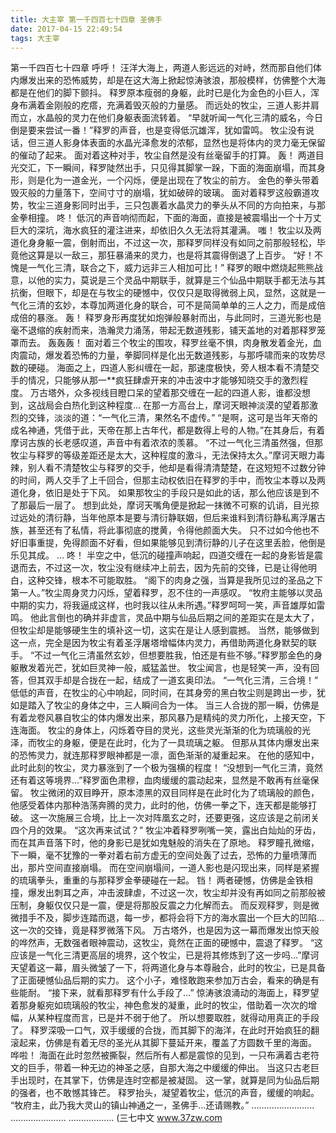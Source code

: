 ```yaml
---
title: 大主宰 第一千四百七十四章 圣佛手
date: 2017-04-15 22:49:54
tags: 大主宰
---
```


第一千四百七十四章
呼呼！
汪洋大海上，两道人影远远的对峙，然而那自他们体内爆发出来的恐怖威势，却是在这大海上掀起惊涛骇浪，那般模样，仿佛整个大海都是在他们的脚下颤抖。
释罗原本瘦弱的身躯，此时已是化为金色的小巨人，浑身布满着金刚般的疙瘩，充满着毁灭般的力量感。
而远处的牧尘，三道人影并肩而立，水晶般的灵力在他们身躯表面流转着。
“早就听闻一气化三清的威名，今日倒是要来尝试一番！”释罗的声音，也是变得低沉雄浑，犹如雷鸣。
牧尘没有说话，但三道人影身体表面的水晶光泽愈发的浓郁，显然也是将体内的灵力毫无保留的催动了起来。
面对着这种对手，牧尘自然是没有丝毫留手的打算。
轰！
两道目光交汇，下一瞬间，释罗陡然出手，只见得其脚掌一跺，下面的海面崩塌，而其身形，则是化为一道金光，一个闪烁，便是出现在了牧尘的前方。
金色的拳头带着毁灭般的力量落下，空间寸寸的崩塌，犹如破碎的玻璃。
面对着释罗这般霸道攻势，牧尘三道身影同时出手，三只包裹着水晶灵力的拳头从不同的方向拍来，与那金拳相撞。
咚！
低沉的声音响彻而起，下面的海面，直接是被震塌出一个十万丈巨大的深坑，海水疯狂的灌注进来，却依旧久久无法将其灌满。
嗤！
牧尘以及两道化身身躯一震，倒射而出，不过这一次，那释罗同样没有如同之前那般轻松，毕竟他这算是以一敌三，那狂暴涌来的灵力，也是将其震得倒退了上百步。
“好！不愧是一气化三清，联合之下，威力远非三人相加可比！”
释罗的眼中燃烧起熊熊战意，以他的实力，莫说是三个灵品中期联手，就算是三个仙品中期联手都无法与其抗衡，但眼下，却是在与牧尘的硬憾中，仅仅只是取得微弱上风，显然，这就是一气化三清的玄妙，本尊加两道化身的联合，可不是简简单单的三人之力，而是成倍成倍的暴涨。
轰！
释罗身形再度犹如炮弹般暴射而出，与此同时，三道光影也是毫不退缩的疾射而来，浩瀚灵力涌荡，带起无数道残影，铺天盖地的对着那释罗笼罩而去。
轰轰轰！
面对着三个牧尘的围攻，释罗丝毫不惧，肉身散发着金光，血肉震动，爆发着恐怖的力量，拳脚同样是化出无数道残影，与那呼啸而来的攻势尽数的硬碰。
海面之上，四道人影纠缠在一起，那速度极快，旁人根本看不清楚交手的情况，只能够从那一**疯狂肆虐开来的冲击波中才能够知晓交手的激烈程度。
万古塔外，众多视线目瞪口呆的望着那交缠在一起的四道人影，谁都没想到，这战局会白热化到这种程度...
在那一方高台上，摩诃天眼神淡漠的望着那激烈的交锋，淡淡的道：“一气化三清，果然名不虚传。”
“是啊，这可是当年天帝的成名神通，凭借于此，天帝在那上古年代，都是数得上号的人物。”在其身后，有着摩诃古族的长老感叹道，声音中有着浓浓的羡慕。
“不过一气化三清虽然强，但那牧尘与释罗的等级差距还是太大，这种程度的激斗，无法保持太久。”摩诃天眼力毒辣，别人看不清楚牧尘与释罗的交手，他却是看得清清楚楚，在这短短不过数分钟的时间，两人交手了上千回合，但那主动权依旧在释罗的手中，而牧尘本尊以及两道化身，依旧是处于下风。
如果那牧尘的手段只是如此的话，那么他应该是到不了那最后一层了。
想到此处，摩诃天嘴角便是掀起一抹微不可察的讥诮，目光掠过远处的清衍静，当年他原本是要与清衍静联姻，但后来谁料到清衍静私离浮屠古族，甚至还有了私情，将此事彻底的搅黄，令得他颜面大失。
只不过如今他也不好旧事重提，免得颜面不好看，但如果能够见到清衍静的儿子在这里丢脸，他倒是乐见其成。
...
咚！
半空之中，低沉的碰撞声响起，四道交缠在一起的身影皆是震退而去，不过这一次，牧尘没有继续冲上前去，因为先前的交锋，已是让得他明白，这种交锋，根本不可能取胜。
“阁下的肉身之强，当算是我所见过的圣品之下第一人。”牧尘周身灵力闪烁，望着释罗，忍不住的一声感叹。
“牧府主能够以灵品中期的实力，将我逼成这样，也时我以往从未所遇。”释罗呵呵一笑，声音雄厚如雷鸣。
他此言倒也的确并非虚言，灵品中期与仙品后期之间的差距实在是太大了，但牧尘却是能够硬生生的填补这一切，这实在是让人感到震撼。
当然，能够做到这一点，完全是因为牧尘有着圣浮屠塔增幅体内灵力，再借助两道化身默契的联手。
“不过一气化三清虽然玄妙，但想要胜我，怕还是有些不够。”释罗那金色的身躯散发着光芒，犹如巨灵神一般，威猛盖世。
牧尘闻言，也是轻笑一声，没有回答，但其双手却是合拢在一起，结成了一道玄奥印法。
“一气化三清，三合境！”
低低的声音，在牧尘的心中响起，同时间，在其身旁的黑白牧尘则是跨出一步，犹如是踏入了牧尘的身体之中，三人瞬间合为一体。
当三人合拢的那一瞬，仿佛是有着龙卷风暴自牧尘的体内爆发出来，那风暴乃是精纯的灵力所化，上接天空，下连海面。
牧尘的身体上，闪烁着夺目的灵光，这些灵光渐渐的化为琉璃般的光泽，而牧尘的身躯，便是在此时，化为了一具琉璃之躯。
但那从其体内爆发出来的恐怖灵力，就连那释罗眼神都是一凛，面色渐渐的凝重起来。
在他的感知中，此时此刻的牧尘，灵力暴涨到了一个极为强横的程度！
“没想到一气化三清，竟然还有着这等境界...”释罗面色肃穆，血肉缓缓的震动起来，显然是不敢再有丝毫保留。
牧尘微闭的双目睁开，原本漆黑的双目同样是在此时化为了琉璃般的颜色，他感受着体内那种浩荡奔腾的灵力，此时的他，仿佛一拳之下，连天都是能够打破。
这一次施展三合境，比上一次对阵凰玄之时，还要更强，这应该是之前闭关四个月的效果。
“这次再来试试？”
牧尘冲着释罗咧嘴一笑，露出白灿灿的牙齿，而在其声音落下时，他的身影已是犹如鬼魅般的消失在了原地。
释罗瞳孔微缩，下一瞬，毫不犹豫的一拳对着右前方虚无的空间处轰了过去，恐怖的力量喷薄而出，那片空间直接崩塌。
而在空间崩塌间，一道人影也是闪现出来，同样是紧握的琉璃拳头，重重的与那释罗金拳硬碰在一起。
铛！
两者硬憾，仿佛是金铁相撞，爆发出刺耳之声，冲击波肆虐，不过这一次，牧尘却并没有再如同之前那般被压制，身躯仅仅只是一震，便是将那股反震之力化解而去。
而反观释罗，则是微微措手不及，脚步连踏而退，每一步，都将会将下方的海水震出一个巨大的凹陷...
这一次的交锋，竟是释罗微落下风。
万古塔外，也是因为这一幕而爆发出惊天般的哗然声，无数强者眼神震动，这牧尘，竟然在正面的硬憾中，震退了释罗。
“这应该是一气化三清更高层的境界，这个牧尘，已是将其修炼到了这一步吗...”摩诃天望着这一幕，眉头微皱了一下，将两道化身与本尊融合，此时的牧尘，已是具备了正面硬憾仙品后期的实力。
这个小子，难怪敢跑来参加万古会，看来的确是有些能耐。
“接下来，就看那释罗有什么手段了...”
惊涛骇浪涌动的海面上，释罗望着那身躯宛如琉璃般的牧尘，神色愈发的凝重，此时的牧尘，借助着一次次的增幅，从某种程度而言，已是并不弱于他了。
所以想要取胜，就得动用真正的手段了。
释罗深吸一口气，双手缓缓的合拢，而其脚下的海洋，在此时开始疯狂的翻滚起来，仿佛是有着无尽的圣光从其脚下蔓延开来，覆盖了方圆数千里的海面。
哗啦！
海面在此时忽然被撕裂，然后所有人都是震惊的见到，一只布满着古老符文的巨手，带着一种无边的神圣之感，自那大海之中缓缓的伸出。
当这只古老巨手出现时，在其掌下，仿佛是连时空都是被凝固。
这一掌，就算是同为仙品后期的强者，也不敢憾其锋芒。
释罗抬头，凝望着牧尘，低沉的声音，缓缓的响起。
“牧府主，此乃我大灵山的镇山神通之一，圣佛手...还请赐教。”
.........................
......................
..................
(三七中文 www.37zw.com